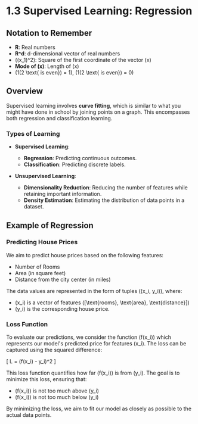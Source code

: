 # 1.3 Supervised Learning: Regression

## Notation to Remember
- **R**: Real numbers
- **R^d**: d-dimensional vector of real numbers
- \((x_1)^2\): Square of the first coordinate of the vector \(x\)
- **Mode of \(x\)**: Length of \(x\)
- \(1(2 \text{ is even}) = 1\), \(1(2 \text{ is even}) = 0\)

## Overview
Supervised learning involves **curve fitting**, which is similar to what you might have done in school by joining points on a graph. This encompasses both regression and classification learning.

### Types of Learning
- **Supervised Learning**:
  - **Regression**: Predicting continuous outcomes.
  - **Classification**: Predicting discrete labels.

- **Unsupervised Learning**:
  - **Dimensionality Reduction**: Reducing the number of features while retaining important information.
  - **Density Estimation**: Estimating the distribution of data points in a dataset.

## Example of Regression
### Predicting House Prices
We aim to predict house prices based on the following features:
- Number of Rooms
- Area (in square feet)
- Distance from the city center (in miles)

The data values are represented in the form of tuples \((x_i, y_i)\), where:
- \(x_i\) is a vector of features \([\text{rooms}, \text{area}, \text{distance}]\)
- \(y_i\) is the corresponding house price.

### Loss Function
To evaluate our predictions, we consider the function \(f(x_i)\) which represents our model's predicted price for features \(x_i\). The loss can be captured using the squared difference:

\[
L = (f(x_i) - y_i)^2
\]

This loss function quantifies how far \(f(x_i)\) is from \(y_i\). The goal is to minimize this loss, ensuring that:
- \(f(x_i)\) is not too much above \(y_i\)
- \(f(x_i)\) is not too much below \(y_i\)

By minimizing the loss, we aim to fit our model as closely as possible to the actual data points.
